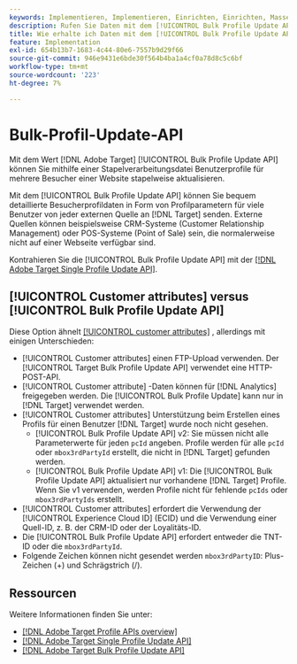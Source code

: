 ```yaml
---
keywords: Implementieren, Implementieren, Einrichten, Einrichten, Massen-Profil-Update-API
description: Rufen Sie Daten mit dem [!UICONTROL Bulk Profile Update API] in [!DNL Target] ab.
title: Wie erhalte ich Daten mit dem [!UICONTROL Bulk Profile Update API] in [!DNL Target] .
feature: Implementation
exl-id: 654b13b7-1683-4c44-80e6-7557b9d29f66
source-git-commit: 946e9431e6bde30f564b4ba1a4cf0a78d8c5c6bf
workflow-type: tm+mt
source-wordcount: '223'
ht-degree: 7%

---
```


# Bulk-Profil-Update-API

Mit dem Wert [!DNL Adobe Target] [!UICONTROL Bulk Profile Update API] können Sie mithilfe einer Stapelverarbeitungsdatei Benutzerprofile für mehrere Besucher einer Website stapelweise aktualisieren.

Mit dem [!UICONTROL Bulk Profile Update API] können Sie bequem detaillierte Besucherprofildaten in Form von Profilparametern für viele Benutzer von jeder externen Quelle an [!DNL Target] senden. Externe Quellen können beispielsweise CRM-Systeme (Customer Relationship Management) oder POS-Systeme (Point of Sale) sein, die normalerweise nicht auf einer Webseite verfügbar sind.

Kontrahieren Sie die [!UICONTROL Bulk Profile Update API] mit der [[!DNL Adobe Target Single Profile Update API]](/help/dev/administer/profile-api/profile-single-api.md).

## [!UICONTROL Customer attributes] versus [!UICONTROL Bulk Profile Update API]

Diese Option ähnelt [[!UICONTROL customer attributes]](/help/dev/before-implement/methods-to-get-data-into-target/customer-attributes.md) , allerdings mit einigen Unterschieden:

* [!UICONTROL Customer attributes] einen FTP-Upload verwenden. Der [!UICONTROL Target Bulk Profile Update API] verwendet eine HTTP-POST-API.
* [!UICONTROL Customer attribute] -Daten können für [!DNL Analytics] freigegeben werden. Die [!UICONTROL Bulk Profile Update] kann nur in [!DNL Target] verwendet werden.
* [!UICONTROL Customer attributes] Unterstützung beim Erstellen eines Profils für einen Benutzer [!DNL Target] wurde noch nicht gesehen.
   * [!UICONTROL Bulk Profile Update API] v2: Sie müssen nicht alle Parameterwerte für jeden `pcId` angeben. Profile werden für alle `pcId` oder `mbox3rdPartyId` erstellt, die nicht in [!DNL Target] gefunden werden.
   * [!UICONTROL Bulk Profile Update API] v1: Die [!UICONTROL Bulk Profile Update API] aktualisiert nur vorhandene [!DNL Target] Profile. Wenn Sie v1 verwenden, werden Profile nicht für fehlende `pcIds` oder `mbox3rdPartyIds` erstellt.
* [!UICONTROL Customer attributes] erfordert die Verwendung der [!UICONTROL Experience Cloud ID] (ECID) und die Verwendung einer Quell-ID, z. B. der CRM-ID oder der Loyalitäts-ID.
* Die [!UICONTROL Bulk Profile Update API] erfordert entweder die TNT-ID oder die `mbox3rdPartyId`.
* Folgende Zeichen können nicht gesendet werden `mbox3rdPartyID`: Plus-Zeichen (+) und Schrägstrich (/).

## Ressourcen

Weitere Informationen finden Sie unter:

* [[!DNL Adobe Target Profile APIs overview]](/help/dev/administer/profile-api/profile-api-overview.md)
* [[!DNL Adobe Target Single Profile Update API]](/help/dev/administer/profile-api/profile-single-api.md)
* [[!DNL Adobe Target Bulk Profile Update API]](/help/dev/administer/profile-api/profile-bulk-api.md)
